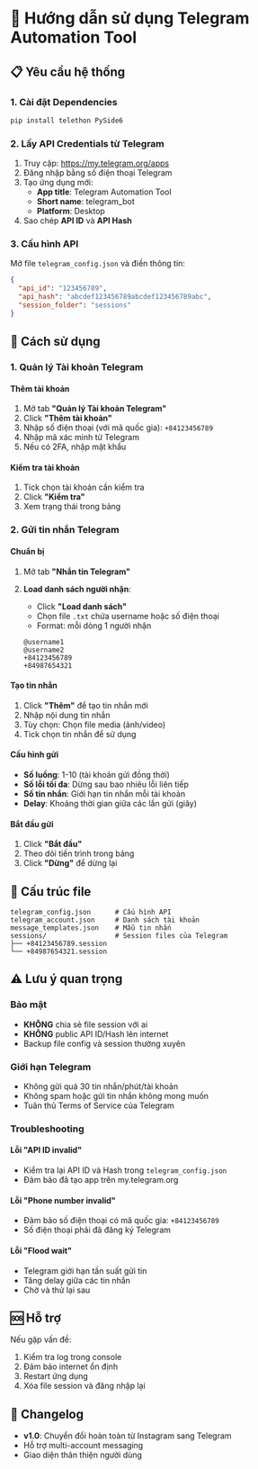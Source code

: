 # 🚀 Hướng dẫn sử dụng Telegram Automation Tool

## 📋 Yêu cầu hệ thống

### 1. Cài đặt Dependencies

```bash
pip install telethon PySide6
```

### 2. Lấy API Credentials từ Telegram

1. Truy cập: <https://my.telegram.org/apps>
2. Đăng nhập bằng số điện thoại Telegram
3. Tạo ứng dụng mới:
   - **App title**: Telegram Automation Tool
   - **Short name**: telegram_bot
   - **Platform**: Desktop
4. Sao chép **API ID** và **API Hash**

### 3. Cấu hình API

Mở file `telegram_config.json` và điền thông tin:

```json
{
  "api_id": "123456789",
  "api_hash": "abcdef123456789abcdef123456789abc",
  "session_folder": "sessions"
}
```

## 🎯 Cách sử dụng

### 1. Quản lý Tài khoản Telegram

#### Thêm tài khoản

1. Mở tab **"Quản lý Tài khoản Telegram"**
2. Click **"Thêm tài khoản"**
3. Nhập số điện thoại (với mã quốc gia): `+84123456789`
4. Nhập mã xác minh từ Telegram
5. Nếu có 2FA, nhập mật khẩu

#### Kiểm tra tài khoản

1. Tick chọn tài khoản cần kiểm tra
2. Click **"Kiểm tra"**
3. Xem trạng thái trong bảng

### 2. Gửi tin nhắn Telegram

#### Chuẩn bị

1. Mở tab **"Nhắn tin Telegram"**
2. **Load danh sách người nhận**:
   - Click **"Load danh sách"**
   - Chọn file `.txt` chứa username hoặc số điện thoại
   - Format: mỗi dòng 1 người nhận

   ```
   @username1
   @username2
   +84123456789
   +84987654321
   ```

#### Tạo tin nhắn

1. Click **"Thêm"** để tạo tin nhắn mới
2. Nhập nội dung tin nhắn
3. Tùy chọn: Chọn file media (ảnh/video)
4. Tick chọn tin nhắn để sử dụng

#### Cấu hình gửi

- **Số luồng**: 1-10 (tài khoản gửi đồng thời)
- **Số lỗi tối đa**: Dừng sau bao nhiêu lỗi liên tiếp
- **Số tin nhắn**: Giới hạn tin nhắn mỗi tài khoản
- **Delay**: Khoảng thời gian giữa các lần gửi (giây)

#### Bắt đầu gửi

1. Click **"Bắt đầu"**
2. Theo dõi tiến trình trong bảng
3. Click **"Dừng"** để dừng lại

## 📁 Cấu trúc file

```
telegram_config.json      # Cấu hình API
telegram_account.json     # Danh sách tài khoản
message_templates.json    # Mẫu tin nhắn
sessions/                 # Session files của Telegram
├── +84123456789.session
└── +84987654321.session
```

## ⚠️ Lưu ý quan trọng

### Bảo mật

- **KHÔNG** chia sẻ file session với ai
- **KHÔNG** public API ID/Hash lên internet
- Backup file config và session thường xuyên

### Giới hạn Telegram

- Không gửi quá 30 tin nhắn/phút/tài khoản
- Không spam hoặc gửi tin nhắn không mong muốn
- Tuân thủ Terms of Service của Telegram

### Troubleshooting

#### Lỗi "API ID invalid"

- Kiểm tra lại API ID và Hash trong `telegram_config.json`
- Đảm bảo đã tạo app trên my.telegram.org

#### Lỗi "Phone number invalid"

- Đảm bảo số điện thoại có mã quốc gia: `+84123456789`
- Số điện thoại phải đã đăng ký Telegram

#### Lỗi "Flood wait"

- Telegram giới hạn tần suất gửi tin
- Tăng delay giữa các tin nhắn
- Chờ và thử lại sau

## 🆘 Hỗ trợ

Nếu gặp vấn đề:

1. Kiểm tra log trong console
2. Đảm bảo internet ổn định  
3. Restart ứng dụng
4. Xóa file session và đăng nhập lại

## 📝 Changelog

- **v1.0**: Chuyển đổi hoàn toàn từ Instagram sang Telegram
- Hỗ trợ multi-account messaging
- Giao diện thân thiện người dùng
